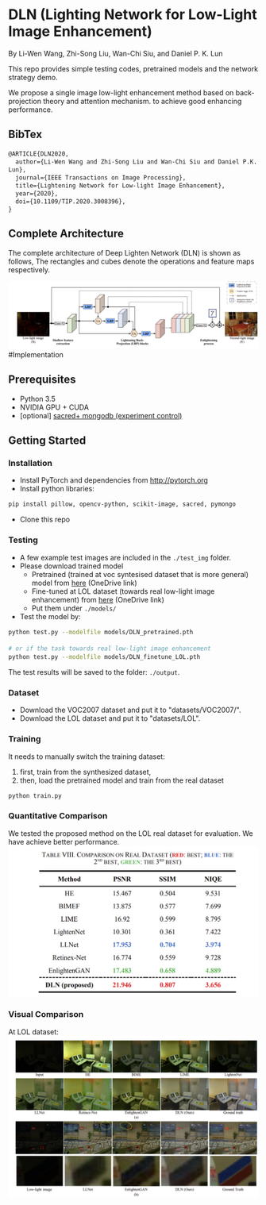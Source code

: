 # DLN (Lighting Network for Low-Light Image Enhancement)
By Li-Wen Wang, Zhi-Song Liu, Wan-Chi Siu, and Daniel P. K. Lun

This repo provides simple testing codes, pretrained models and the network strategy demo.

We propose a single image low-light enhancement method based on back-projection theory and attention mechanism. 
to achieve good enhancing performance.

## BibTex
```
@ARTICLE{DLN2020,
  author={Li-Wen Wang and Zhi-Song Liu and Wan-Chi Siu and Daniel P.K. Lun},
  journal={IEEE Transactions on Image Processing}, 
  title={Lightening Network for Low-light Image Enhancement}, 
  year={2020},
  doi={10.1109/TIP.2020.3008396},
}
```
## Complete Architecture
The complete architecture of Deep Lighten Network (DLN) is shown as follows,
The rectangles and cubes denote the operations and feature maps respectively.

![](figures/architecture.png)
#Implementation

## Prerequisites
- Python 3.5
- NVIDIA GPU + CUDA
- [optional] [sacred+ mongodb (experiment control)](https://pypi.org/project/sacred/) 

## Getting Started
### Installation
- Install PyTorch and dependencies from http://pytorch.org
- Install python libraries:
```bash
pip install pillow, opencv-python, scikit-image, sacred, pymongo
```
- Clone this repo


### Testing
- A few example test images are included in the `./test_img` folder.
- Please download trained model
  - Pretrained (trained at voc syntesised dataset that is more general) model from [here](https://connectpolyu-my.sharepoint.com/:u:/g/personal/18048204r_connect_polyu_hk/EcIHFWTYdTdCq4iQ8PmtlpgBi_FYjgxmpJutr_MEp4jXFw?e=9Z73yy) (OneDrive link)
  - Fine-tuned at LOL dataset (towards real low-light image enhancement) from [here](https://connectpolyu-my.sharepoint.com/:u:/g/personal/18048204r_connect_polyu_hk/EbxM3kQKqgpHnxLZD9Kay7QBVN3fkMwMhfxModUUCFyFYg?e=9aSXH1) (OneDrive link)
  - Put them under `./models/`
- Test the model by:
```bash
python test.py --modelfile models/DLN_pretrained.pth

# or if the task towards real low-light image enhancement 
python test.py --modelfile models/DLN_finetune_LOL.pth
```
The test results will be saved to the folder: `./output`.


### Dataset
- Download the VOC2007 dataset and put it to "datasets/VOC2007/".
- Download the LOL dataset and put it to "datasets/LOL".

### Training
It needs to manually switch the training dataset: 
1) first, train from the synthesized dataset, 
2) then, load the pretrained model and train from the real dataset
```bash
python train.py 
```

### Quantitative Comparison
We tested the proposed method on the LOL real dataset
for evaluation. We have achieve better performance.
![](figures/table.png)
### Visual Comparison
At LOL dataset:
![](figures/visual.png)
